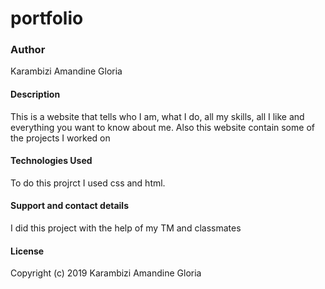 # portfolio
### Author
 Karambizi Amandine Gloria
#### Description
This is a website that tells who I am, what I do, all my skills, all I like and everything you want to know about me.
Also this website contain some of the projects I worked on  
#### Technologies Used
To do this projrct I used css and html.
#### Support and contact details
I did this project with the help of my TM and classmates
#### License
Copyright (c) 2019 Karambizi Amandine Gloria
  

